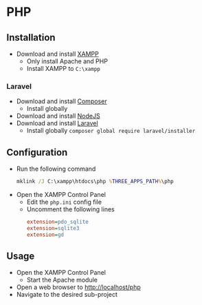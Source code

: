 # PHP

## Installation

- Download and install [XAMPP](https://www.apachefriends.org/download.html)
  - Only install Apache and PHP
  - Install XAMPP to `C:\xampp`

### Laravel

- Download and install [Composer](https://getcomposer.org/download/)
  - Install globally
- Download and install [NodeJS](https://nodejs.org/)
- Download and install [Laravel](https://laravel.com/docs/#installation-via-composer)
  - Install globally `composer global require laravel/installer`

## Configuration

- Run the following command
  ```cmd
  mklink /J C:\xampp\htdocs\php %THREE_APPS_PATH%\php
  ```
- Open the XAMPP Control Panel
  - Edit the `php.ini` config file
  - Uncomment the following lines
    ```ini
    extension=pdo_sqlite
    extension=sqlite3
    extension=gd
    ```

## Usage

- Open the XAMPP Control Panel
  - Start the Apache module
- Open a web browser to [http://localhost/php]( http://localhost:80/php )
- Navigate to the desired sub-project
